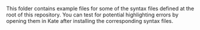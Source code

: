 This folder contains example files for some of the syntax files defined at the root of this repository.
You can test for potential highlighting errors by opening them in Kate after installing the corresponding syntax files.
